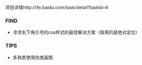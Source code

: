 项目详情http://ife.baidu.com/task/detail?taskId=6

### FIND

+ 寻求右下角引号的css样式的最佳解决方案（我用的是绝对定位）

### TIPS

+ 多熟悉使用伪类画图